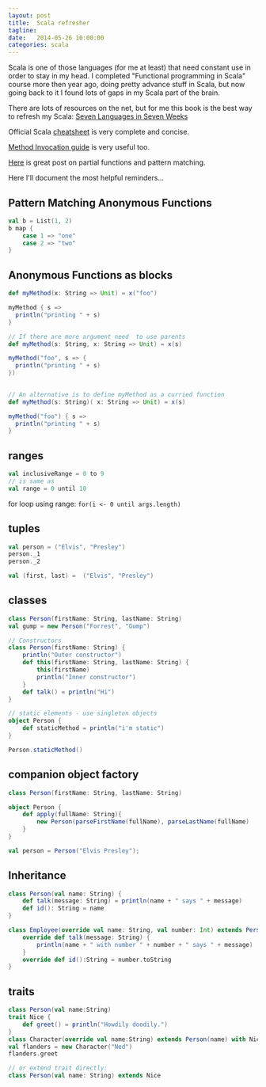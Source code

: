 ```yaml
---
layout: post
title:  Scala refresher
tagline:  
date:   2014-05-26 10:00:00
categories: scala
---
```


Scala is one of those languages (for me at least) that need constant use in order to stay in my head. 
I completed "Functional programming in Scala" course more then year ago, doing pretty advance stuff in Scala, 
but now going back to it I found lots of gaps in my Scala part of the brain.


There are lots of resources on the net, but for me this book is the best way to refresh my Scala: 
[Seven Languages in Seven Weeks](http://pragprog.com/book/btlang/seven-languages-in-seven-weeks)


Official Scala [cheatsheet](http://docs.scala-lang.org/cheatsheets/) is very complete and concise.

[Method Invocation guide](http://docs.scala-lang.org/style/method-invocation.html) is very useful too.

[Here](http://blog.bruchez.name/2011/10/scala-partial-functions-without-phd.html) is great post on partial functions 
and pattern matching.

Here I'll document the most helpful reminders...

## Pattern Matching Anonymous Functions

```scala
val b = List(1, 2)
b map {
    case 1 => "one"
    case 2 => "two"
}
```

## Anonymous Functions as blocks

```scala
def myMethod(x: String => Unit) = x("foo")

myMethod { s =>
  println("printing " + s)
} 

// If there are more argument need  to use parents
def myMethod(s: String, x: String => Unit) = x(s)

myMethod("foo", s => {
  println("printing " + s)
}) 
	

// An alternative is to define myMethod as a curried function
def myMethod(s: String)( x: String => Unit) = x(s)

myMethod("foo") { s =>
  println("printing " + s)
}

```

## ranges
    
```scala
val inclusiveRange = 0 to 9
// is same as
val range = 0 until 10
```

for loop using range: `for(i <- 0 until args.length)`

## tuples

```scala
val person = ("Elvis", "Presley")
person._1
person._2

val (first, last) =  ("Elvis", "Presley")
```

## classes

```scala
class Person(firstName: String, lastName: String)
val gump = new Person("Forrest", "Gump")

// Constructors
class Person(firstName: String) {
    println("Outer constructor")
    def this(firstName: String, lastName: String) {
        this(firstName)
        println("Inner constructor") 
    }
    def talk() = println("Hi") 
}

// static elements - use singleton objects
object Person {
    def staticMethod = println("i'm static")
}

Person.staticMethod()
```

## companion object factory

```scala
class Person(firstName: String, lastName: String)

object Person {
    def apply(fullName: String){
        new Person(parseFirstName(fullName), parseLastName(fullName)
    }
}

val person = Person("Elvis Presley");

```

## Inheritance

```scala
class Person(val name: String) {
    def talk(message: String) = println(name + " says " + message) 
    def id(): String = name
}

class Employee(override val name: String, val number: Int) extends Person(name) {
    override def talk(message: String) {
        println(name + " with number " + number + " says " + message)
    }
    override def id():String = number.toString 
}
```

## traits

```scala
class Person(val name:String)
trait Nice {
    def greet() = println("Howdily doodily.")
}
class Character(override val name:String) extends Person(name) with Nice
val flanders = new Character("Ned") 
flanders.greet

// or extend trait directly:
class Person(val name: String) extends Nice
```

